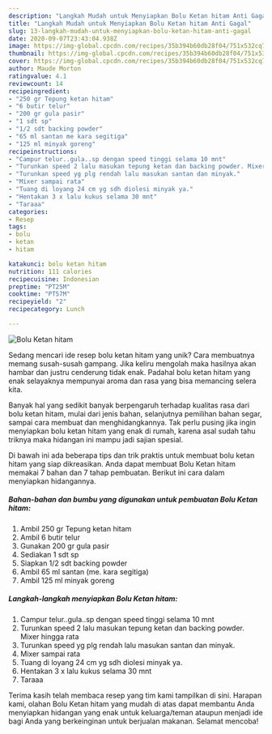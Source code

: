 ```yaml
---
description: "Langkah Mudah untuk Menyiapkan Bolu Ketan hitam Anti Gagal"
title: "Langkah Mudah untuk Menyiapkan Bolu Ketan hitam Anti Gagal"
slug: 13-langkah-mudah-untuk-menyiapkan-bolu-ketan-hitam-anti-gagal
date: 2020-09-07T23:43:04.938Z
image: https://img-global.cpcdn.com/recipes/35b394b60db28f04/751x532cq70/bolu-ketan-hitam-foto-resep-utama.jpg
thumbnail: https://img-global.cpcdn.com/recipes/35b394b60db28f04/751x532cq70/bolu-ketan-hitam-foto-resep-utama.jpg
cover: https://img-global.cpcdn.com/recipes/35b394b60db28f04/751x532cq70/bolu-ketan-hitam-foto-resep-utama.jpg
author: Maude Morton
ratingvalue: 4.1
reviewcount: 14
recipeingredient:
- "250 gr Tepung ketan hitam"
- "6 butir telur"
- "200 gr gula pasir"
- "1 sdt sp"
- "1/2 sdt backing powder"
- "65 ml santan me kara segitiga"
- "125 ml minyak goreng"
recipeinstructions:
- "Campur telur..gula..sp dengan speed tinggi selama 10 mnt"
- "Turunkan speed 2 lalu masukan tepung ketan dan backing powder. Mixer hingga rata"
- "Turunkan speed yg plg rendah lalu masukan santan dan minyak."
- "Mixer sampai rata"
- "Tuang di loyang 24 cm yg sdh diolesi minyak ya."
- "Hentakan 3 x lalu kukus selama 30 mnt"
- "Taraaa"
categories:
- Resep
tags:
- bolu
- ketan
- hitam

katakunci: bolu ketan hitam 
nutrition: 111 calories
recipecuisine: Indonesian
preptime: "PT25M"
cooktime: "PT57M"
recipeyield: "2"
recipecategory: Lunch

---
```



![Bolu Ketan hitam](https://img-global.cpcdn.com/recipes/35b394b60db28f04/751x532cq70/bolu-ketan-hitam-foto-resep-utama.jpg)

Sedang mencari ide resep bolu ketan hitam yang unik? Cara membuatnya memang susah-susah gampang. Jika keliru mengolah maka hasilnya akan hambar dan justru cenderung tidak enak. Padahal bolu ketan hitam yang enak selayaknya mempunyai aroma dan rasa yang bisa memancing selera kita.

Banyak hal yang sedikit banyak berpengaruh terhadap kualitas rasa dari bolu ketan hitam, mulai dari jenis bahan, selanjutnya pemilihan bahan segar, sampai cara membuat dan menghidangkannya. Tak perlu pusing jika ingin menyiapkan bolu ketan hitam yang enak di rumah, karena asal sudah tahu triknya maka hidangan ini mampu jadi sajian spesial.




Di bawah ini ada beberapa tips dan trik praktis untuk membuat bolu ketan hitam yang siap dikreasikan. Anda dapat membuat Bolu Ketan hitam memakai 7 bahan dan 7 tahap pembuatan. Berikut ini cara dalam menyiapkan hidangannya.

<!--inarticleads1-->

##### Bahan-bahan dan bumbu yang digunakan untuk pembuatan Bolu Ketan hitam:

1. Ambil 250 gr Tepung ketan hitam
1. Ambil 6 butir telur
1. Gunakan 200 gr gula pasir
1. Sediakan 1 sdt sp
1. Siapkan 1/2 sdt backing powder
1. Ambil 65 ml santan (me. kara segitiga)
1. Ambil 125 ml minyak goreng




<!--inarticleads2-->

##### Langkah-langkah menyiapkan Bolu Ketan hitam:

1. Campur telur..gula..sp dengan speed tinggi selama 10 mnt
1. Turunkan speed 2 lalu masukan tepung ketan dan backing powder. Mixer hingga rata
1. Turunkan speed yg plg rendah lalu masukan santan dan minyak.
1. Mixer sampai rata
1. Tuang di loyang 24 cm yg sdh diolesi minyak ya.
1. Hentakan 3 x lalu kukus selama 30 mnt
1. Taraaa




Terima kasih telah membaca resep yang tim kami tampilkan di sini. Harapan kami, olahan Bolu Ketan hitam yang mudah di atas dapat membantu Anda menyiapkan hidangan yang enak untuk keluarga/teman ataupun menjadi ide bagi Anda yang berkeinginan untuk berjualan makanan. Selamat mencoba!
